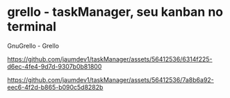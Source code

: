 # grello - taskManager, seu kanban no terminal

GnuGrello - Grello



https://github.com/jaumdev1/taskManager/assets/56412536/6314f225-d6ec-4fe4-9d7d-9307b0b81800



https://github.com/jaumdev1/taskManager/assets/56412536/7a8b6a92-eec6-4f2d-b865-b090c5d8282b

